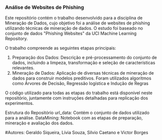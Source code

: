 ### Análise de Websites de Phishing

Este repositório contém o trabalho desenvolvido para a disciplina de Mineração de Dados, cujo objetivo foi a análise de websites de phishing utilizando técnicas de mineração de dados. O estudo foi baseado no conjunto de dados "Phishing Websites" da UCI Machine Learning Repository.

O trabalho compreende as seguintes etapas principais:

1. Preparação dos Dados: Descrição e pré-processamento do conjunto de dados, incluindo a limpeza, transformação e seleção de características relevantes.
2. Mineração de Dados: Aplicação de diversas técnicas de mineração de dados para construir modelos preditivos. Foram utilizados algoritmos como Árvores de Decisão, Regressão logística e Indução de Regras

O código utilizado para todas as etapas do trabalho está disponível neste repositório, juntamente com instruções detalhadas para replicação dos experimentos.

Estrutura do Repositório
url_data: Contém o conjunto de dados utilizado para a análise.
DataMining: Notebook com as etapas de preparação, mineração e avaliação dos dados.

#Autores: Geraldo Siqueira, Lívia Souza, Silvio Caetano e Victor Borges


